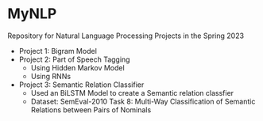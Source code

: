 # MyNLP
Repository for Natural Language Processing Projects in the Spring 2023
- Project 1: Bigram Model
- Project 2: Part of Speech Tagging
  - Using Hidden Markov Model
  - Using RNNs
- Project 3: Semantic Relation Classifier
  - Used an BiLSTM Model to create a Semantic relation classfier
  - Dataset: SemEval-2010 Task 8: Multi-Way Classification of Semantic Relations between Pairs of Nominals
